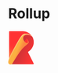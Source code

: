 # Rollup

<svg xmlns="http://www.w3.org/2000/svg" height="68" viewBox="0 0 256 335"><defs><linearGradient id="logosRollupjs0" x1="26.824%" x2="67.576%" y1="48.224%" y2="55.339%"><stop offset="0%" stop-color="#FF6533"/><stop offset="15.7%" stop-color="#FF5633"/><stop offset="43.4%" stop-color="#FF4333"/><stop offset="71.4%" stop-color="#FF3733"/><stop offset="100%" stop-color="#F33"/></linearGradient><linearGradient id="logosRollupjs1" x1="20.45%" x2="93.486%" y1="38.133%" y2="80.432%"><stop offset="0%" stop-color="#BF3338"/><stop offset="100%" stop-color="#F33"/></linearGradient><linearGradient id="logosRollupjs2" x1="32.293%" x2="45.556%" y1="39.497%" y2="48.914%"><stop offset="0%" stop-color="#FF6533"/><stop offset="15.7%" stop-color="#FF5633"/><stop offset="43.4%" stop-color="#FF4333"/><stop offset="71.4%" stop-color="#FF3733"/><stop offset="100%" stop-color="#F33"/></linearGradient><linearGradient id="logosRollupjs3" x1="51.564%" x2="48.518%" y1="78.344%" y2="41.663%"><stop offset="0%" stop-color="#FF6533"/><stop offset="15.7%" stop-color="#FF5633"/><stop offset="43.4%" stop-color="#FF4333"/><stop offset="71.4%" stop-color="#FF3733"/><stop offset="100%" stop-color="#F33"/></linearGradient><linearGradient id="logosRollupjs4" x1="40.201%" x2="53.975%" y1="47.215%" y2="54.535%"><stop offset="0%" stop-color="#FBB040"/><stop offset="100%" stop-color="#FB8840"/></linearGradient><linearGradient id="logosRollupjs5" x1="55.222%" x2="40.926%" y1="5.888%" y2="128.016%"><stop offset="0%" stop-color="#FFF"/><stop offset="100%" stop-color="#FFF" stop-opacity="0"/></linearGradient></defs><path fill="url(#logosRollupjs0)" d="M256 110.133c0-19.684-5.155-38.137-14.235-54.13c-24.077-24.78-76.449-30.52-89.454-.117c-13.356 31.166 22.437 65.846 38.078 63.092c19.918-3.514-3.515-49.208-3.515-49.208c30.462 57.41 23.433 39.835-31.634 92.559c-55.066 52.723-111.304 163.968-119.505 168.655c-.352.234-.703.41-1.113.586H250.61c3.807 0 6.268-4.042 4.569-7.44l-56.472-111.773c-1.23-2.402-.352-5.39 1.991-6.737C233.74 186.64 256 151.022 256 110.133Z"/><path fill="url(#logosRollupjs1)" d="M256 110.133c0-19.684-5.155-38.137-14.235-54.13c-24.077-24.78-76.449-30.52-89.454-.117c-13.356 31.166 22.437 65.846 38.078 63.092c19.918-3.514-3.515-49.208-3.515-49.208c30.462 57.41 23.433 39.835-31.634 92.559c-55.066 52.723-111.304 163.968-119.505 168.655c-.352.234-.703.41-1.113.586H250.61c3.807 0 6.268-4.042 4.569-7.44l-56.472-111.773c-1.23-2.402-.352-5.39 1.991-6.737C233.74 186.64 256 151.022 256 110.133Z"/><path fill="url(#logosRollupjs2)" d="M35.735 330.984c8.2-4.687 64.439-115.99 119.505-168.714c55.067-52.723 62.096-35.149 31.634-92.558c0 0-116.577 163.441-158.755 244.283"/><path fill="url(#logosRollupjs3)" d="M52.137 184.53C130.87 39.778 141.181 25.19 182.187 25.19c21.559 0 43.292 9.724 57.352 27.006C220.383 21.324 186.464.644 147.625.059H13.884a5.1 5.1 0 0 0-5.097 5.096v269.591c7.967-20.562 21.5-49.97 43.35-90.215Z"/><path fill="url(#logosRollupjs4)" d="M155.24 162.27C100.174 214.993 43.936 326.297 35.735 330.984c-8.202 4.686-21.968 5.272-29.291-2.93c-7.791-8.728-19.918-22.846 45.693-143.523C130.87 39.777 141.181 25.19 182.187 25.19c21.559 0 43.292 9.724 57.352 27.006c.761 1.23 1.523 2.519 2.284 3.808c-24.077-24.78-76.448-30.521-89.453-.118c-13.357 31.166 22.436 65.846 38.078 63.092c19.917-3.514-3.515-49.208-3.515-49.208c30.403 57.351 23.374 39.777-31.693 92.5Z"/><path fill="url(#logosRollupjs5)" d="M58.581 190.975C137.314 46.22 147.625 31.634 188.631 31.634c17.75 0 35.618 6.62 49.209 18.57c-14.06-16.051-34.915-25.014-55.652-25.014c-41.007 0-51.318 14.587-130.05 159.34C-13.475 305.209-1.348 319.327 6.443 328.056c1.113 1.23 2.402 2.285 3.75 3.163C3.338 321.26.292 298.12 58.58 190.975Z" opacity=".3"/></svg>